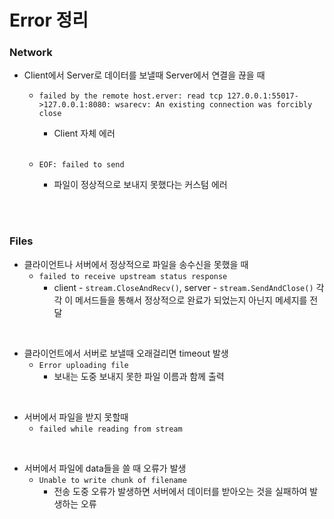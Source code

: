 # Error 정리

### Network

- Client에서 Server로 데이터를 보낼때 Server에서 연결을 끊을 때

  - `failed by the remote host.erver: read tcp 127.0.0.1:55017->127.0.0.1:8080: wsarecv: An existing connection was forcibly close`

    - Client 자체 에러

    <br>

  - `EOF: failed to send`

    - 파일이 정상적으로 보내지 못했다는 커스텀 에러

<br>

<br>

### Files

- 클라이언트나 서버에서 정상적으로 파일을 송수신을 못했을 때
  - `failed to receive upstream status response`
    - client - `stream.CloseAndRecv()`, server - `stream.SendAndClose()`  각각 이 메서드들을 통해서 정상적으로 완료가 되었는지 아닌지 메세지를 전달

<br>

- 클라이언트에서 서버로 보낼때 오래걸리면 timeout 발생
  - `Error uploading file`
    - 보내는 도중 보내지 못한 파일 이름과 함께 출력

<br>

- 서버에서 파일을 받지 못할때
  - `failed while reading from stream`

<br>

- 서버에서 파일에 data들을 쓸 때 오류가 발생
  - `Unable to write chunk of filename`
    - 전송 도중 오류가 발생하면 서버에서 데이터를 받아오는 것을 실패하여 발생하는 오류


